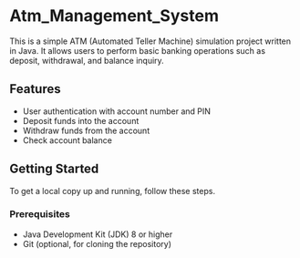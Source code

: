 # Atm_Management_System

This is a simple ATM (Automated Teller Machine) simulation project written in Java. It allows users to perform basic banking operations such as deposit, withdrawal, and balance inquiry.


## Features

- User authentication with account number and PIN
- Deposit funds into the account
- Withdraw funds from the account
- Check account balance

## Getting Started

To get a local copy up and running, follow these steps.

### Prerequisites

- Java Development Kit (JDK) 8 or higher
- Git (optional, for cloning the repository)


